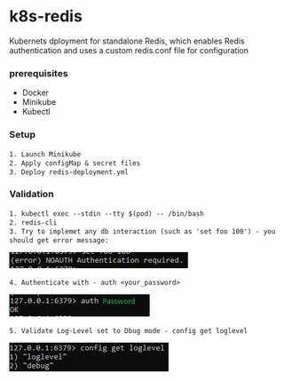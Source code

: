 # k8s-redis
Kubernets dployment for standalone Redis, which enables Redis authentication and uses a custom redis.conf file for configuration

### prerequisites
- Docker
- Minikube
- Kubectl

### Setup
```
1. Launch Minikube
2. Apply configMap & secret files
3. Deploy redis-deployment.yml
```

### Validation
```
1. kubectl exec --stdin --tty $(pod) -- /bin/bash
2. redis-cli
3. Try to implemet any db interaction (such as 'set foo 100') - you should get error message: 
```
![alt text](https://github.com/shahar5/k8s-redis/blob/main/Pics_for_README.md/auth_err.PNG)
```
4. Authenticate with - auth <your_password>
```
![alt text](https://github.com/shahar5/k8s-redis/blob/main/Pics_for_README.md/auth_ok.PNG)
```
5. Validate Log-Level set to Dbug mode - config get loglevel
```
![alt text](https://github.com/shahar5/k8s-redis/blob/main/Pics_for_README.md/log_level.PNG)
